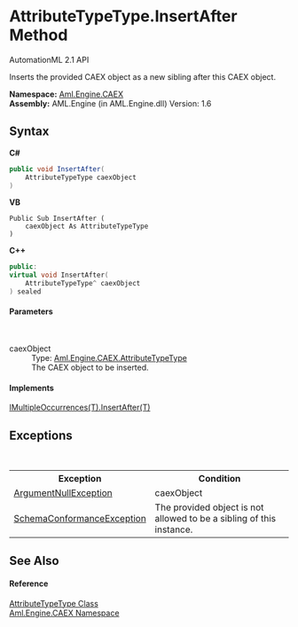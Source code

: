 # AttributeTypeType.InsertAfter Method 
AutomationML 2.1 API 

Inserts the provided CAEX object as a new sibling after this CAEX object.

**Namespace:**&nbsp;<a href="N_Aml_Engine_CAEX">Aml.Engine.CAEX</a><br />**Assembly:**&nbsp;AML.Engine (in AML.Engine.dll) Version: 1.6

## Syntax

**C#**<br />
``` C#
public void InsertAfter(
	AttributeTypeType caexObject
)
```

**VB**<br />
``` VB
Public Sub InsertAfter ( 
	caexObject As AttributeTypeType
)
```

**C++**<br />
``` C++
public:
virtual void InsertAfter(
	AttributeTypeType^ caexObject
) sealed
```


#### Parameters
&nbsp;<dl><dt>caexObject</dt><dd>Type: <a href="T_Aml_Engine_CAEX_AttributeTypeType">Aml.Engine.CAEX.AttributeTypeType</a><br />The CAEX object to be inserted.</dd></dl>

#### Implements
<a href="M_Aml_Engine_CAEX_IMultipleOccurrences_1_InsertAfter">IMultipleOccurrences(T).InsertAfter(T)</a><br />

## Exceptions
&nbsp;<table><tr><th>Exception</th><th>Condition</th></tr><tr><td><a href="https://docs.microsoft.com/dotnet/api/system.argumentnullexception" target="_parent" rel="noopener noreferrer">ArgumentNullException</a></td><td>caexObject</td></tr><tr><td><a href="T_Aml_Engine_CAEX_SchemaConformanceException">SchemaConformanceException</a></td><td>The provided object is not allowed to be a sibling of this instance.</td></tr></table>

## See Also


#### Reference
<a href="T_Aml_Engine_CAEX_AttributeTypeType">AttributeTypeType Class</a><br /><a href="N_Aml_Engine_CAEX">Aml.Engine.CAEX Namespace</a><br />